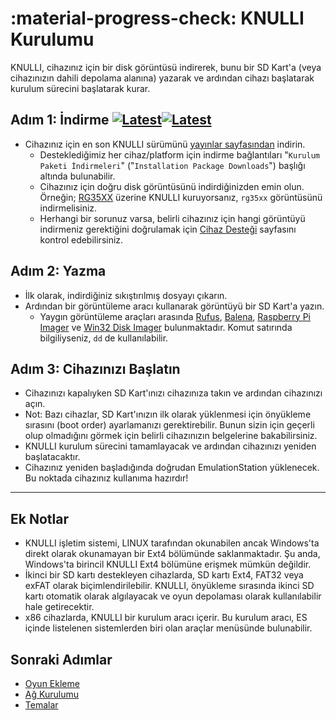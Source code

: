 # :material-progress-check: KNULLI Kurulumu

KNULLI, cihazınız için bir disk görüntüsü indirerek, bunu bir SD Kart'a (veya cihazınızın dahili depolama alanına) yazarak ve ardından cihazı başlatarak kurulum sürecini başlatarak kurar.

## Adım 1: İndirme [![Latest](https://img.shields.io/github/release/knulli-cfw/distribution.svg?labelColor=111111&color=5998FF&label=En%20Yeni&style=flat#only-light)](https://github.com/knulli-cfw/distribution/releases/latest)[![Latest](https://img.shields.io/github/release/knulli-cfw/distribution.svg?labelColor=dddddd&color=5998FF&label=En%20Yeni&style=flat#only-dark)](https://github.com/knulli-cfw/distribution/releases/latest)

* Cihazınız için en son KNULLI sürümünü [yayınlar sayfasından](https://github.com/knulli-cfw/distribution/releases/latest) indirin.
    * Desteklediğimiz her cihaz/platform için indirme bağlantıları "`Kurulum Paketi İndirmeleri`" ("`Installation Package Downloads`") başlığı altında bulunabilir.
    * Cihazınız için doğru disk görüntüsünü indirdiğinizden emin olun. Örneğin; [RG35XX](../devices/anbernic/rg35xx.md) üzerine KNULLI kuruyorsanız, `rg35xx` görüntüsünü indirmelisiniz.
    * Herhangi bir sorunuz varsa, belirli cihazınız için hangi görüntüyü indirmeniz gerektiğini doğrulamak için [Cihaz Desteği](../devices/index.md) sayfasını kontrol edebilirsiniz.

## Adım 2: Yazma

* İlk olarak, indirdiğiniz sıkıştırılmış dosyayı çıkarın.
* Ardından bir görüntüleme aracı kullanarak görüntüyü bir SD Kart'a yazın.
    * Yaygın görüntüleme araçları arasında [Rufus](https://rufus.ie/), [Balena](https://balena.io), [Raspberry Pi Imager](https://www.raspberrypi.com/software/) ve [Win32 Disk Imager](https://sourceforge.net/projects/win32diskimager/) bulunmaktadır. Komut satırında bilgiliyseniz, `dd` de kullanılabilir.

## Adım 3: Cihazınızı Başlatın

* Cihazınızı kapalıyken SD Kart'ınızı cihazınıza takın ve ardından cihazınızı açın.
* Not: Bazı cihazlar, SD Kart'ınızın ilk olarak yüklenmesi için önyükleme sırasını (boot order) ayarlamanızı gerektirebilir. Bunun sizin için geçerli olup olmadığını görmek için belirli cihazınızın belgelerine bakabilirsiniz.
* KNULLI kurulum sürecini tamamlayacak ve ardından cihazınızı yeniden başlatacaktır.
* Cihazınız yeniden başladığında doğrudan EmulationStation yüklenecek. Bu noktada cihazınız kullanıma hazırdır!

---

## Ek Notlar

* KNULLI işletim sistemi, LINUX tarafından okunabilen ancak Windows'ta direkt olarak okunamayan bir Ext4 bölümünde saklanmaktadır. Şu anda, Windows'ta birincil KNULLI Ext4 bölümüne erişmek mümkün değildir.
* İkinci bir SD kartı destekleyen cihazlarda, SD kartı Ext4, FAT32 veya exFAT olarak biçimlendirilebilir. KNULLI, önyükleme sırasında ikinci SD kartı otomatik olarak algılayacak ve oyun depolaması olarak kullanılabilir hale getirecektir.
* x86 cihazlarda, KNULLI bir kurulum aracı içerir. Bu kurulum aracı, ES içinde listelenen sistemlerden biri olan araçlar menüsünde bulunabilir.

## Sonraki Adımlar

* [Oyun Ekleme](/play/add-games)
* [Ağ Kurulumu](/configure/networking)
* [Temalar](/configure/themes)
